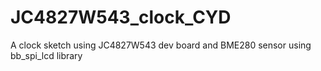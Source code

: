 # JC4827W543_clock_CYD
A clock sketch using JC4827W543 dev board and BME280 sensor using bb_spi_lcd library
